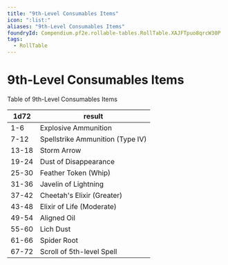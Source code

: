 ```yaml
---
title: "9th-Level Consumables Items"
icon: ":list:"
aliases: "9th-Level Consumables Items"
foundryId: Compendium.pf2e.rollable-tables.RollTable.XAJFTpuo8qrcW30P
tags:
  - RollTable
---
```


# 9th-Level Consumables Items
Table of 9th-Level Consumables Items

| 1d72 | result |
|------|--------|
| 1-6 | Explosive Ammunition |
| 7-12 | Spellstrike Ammunition (Type IV) |
| 13-18 | Storm Arrow |
| 19-24 | Dust of Disappearance |
| 25-30 | Feather Token (Whip) |
| 31-36 | Javelin of Lightning |
| 37-42 | Cheetah's Elixir (Greater) |
| 43-48 | Elixir of Life (Moderate) |
| 49-54 | Aligned Oil |
| 55-60 | Lich Dust |
| 61-66 | Spider Root |
| 67-72 | Scroll of 5th-level Spell |
